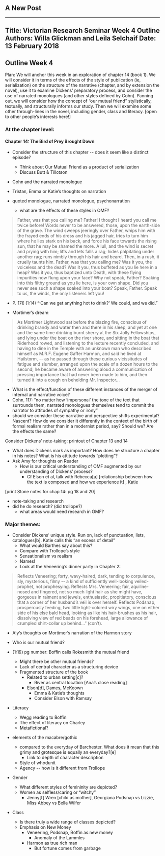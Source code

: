 ## A New Post

---
Title: Victorian Research Seminar Week 4 Outline
Authors: Willa Glickman and Leila Selchaif
Date: 13 February 2018
---


## Outline Week 4


Plan: We will anchor this week in an exploration of chapter 14 (book 1). We will consider it in terms of the effects of the style of publication (ie, serialization) on the structure of the narrative (chapter, and by extension the novel), use it to examine Dickens’ preparatory process, and consider the use of narrated monologues (and other styles defined by Cohn). Panning out, we will consider how the concept of “our mutual friend” stylistically, textually, and structurally informs our study. Then we will examine some other through-lines in the novel, including gender, class and literacy. [open to other people’s interests here!]


### At the chapter level: 


#### Chapter 14: The Bird of Prey Brought Down


* Consider the structure of this chapter -- does it seem like a distinct episode?
   * Think about Our Mutual Friend as a product of serialization
   * Discuss Butt & Tillotson


* Cohn and the narrated monologue
* Tristan, Emma or Katie’s thoughts on narration
*  quoted monologue, narrated monologue, psychonarration
   * what are the effects of these styles in OMF?


> Father, was that you calling me? Father! I thought I heard you call me twice before! Words never to be answered, those, upon the earth-side of the grave. The wind sweeps jeeringly over Father, whips him with the frayed ends of his dress and his jagged hair, tries to turn him where he lies stark on his back, and force his face towards the rising sun, that he may be shamed the more. A lull, and the wind is secret and prying with him; lifts and lets falls a rag; hides palpitating under another rag; runs nimbly through his hair and beard. Then, in a rush, it cruelly taunts him. Father, was that you calling me? Was it you, the voiceless and the dead? Was it you, thus buffeted as you lie here in a heap? Was it you, thus baptized unto Death, with these flying impurities now flung upon your face? Why not speak, Father? Soaking into this filthy ground as you lie here, is your own shape. Did you never see such a shape soaked into your boat? Speak, Father. Speak to us, the winds, the only listeners left you!


* P. 176 (1:14) “‘Can we get anything hot to drink?’ We could, and we did.” 


* Mortimer’s dream: 


> As Mortimer Lightwood sat before the blazing fire, conscious of drinking brandy and water then and there in his sleep, and yet at one and the same time drinking burnt sherry at the Six Jolly Fellowships, and lying under the boat on the river shore, and sitting in the boat that Riderhood rowed, and listening to the lecture recently concluded, and having to dine in the Temple with an unknown man who described himself as M.R.F. Eugene Gaffer Harmon, and said he lived at Hailstorm, -- as he passed through these curious vicissitudes of fatigue and slumber, arranged upon the scale of a dozen hours to the second, he became aware of answering aloud a communication of pressing importance that had never been made to him, and then turned it into a cough on beholding Mr. Inspector…


* What is the effect/function of these different instances of the merger of internal and narrative voice?
* Cohn, 117: “no matter how ‘impersonal’ the tone of the text that surrounds them, 
narrated monologues themselves tend to commit the narrator to attitudes of sympathy or 
irony”
* should we consider these narrative and perspective shifts experimental? Nascent? How do we consider it differently in the context of the birth of formal realism rather than in a modernist period, say? Should we? Are the effects the same? 


Consider Dickens’ note-taking: printout of Chapter 13 and 14


* What does Dickens mark as important? How does he structure a chapter in his notes? What is his attitude towards “plotting”?
* Ask Amy for thoughts on Reader
   * How is our critical understanding of OMF augmented by our understanding of Dickens’ process?
      * Cf Elson et al, talk with Rebecca[a] [relationship between how the text is composed and how we experience it] , Katie


[print Stone notes for chap 14: pg 18 and 20]


* note-taking and research
* did he do research? (did trollope?)
   * what areas would need research in OMF?


### Major themes:


* Consider Dickens’ unique style. Run on, lack of punctuation, lists, catalogues[b]. Katie calls this “an excess of detail”
   * What would Barthes say about this?
   * Compare with Trollope’s style
   * Sensationalism vs realism
   * Names!
   * Look at the Veneering’s dinner party in Chapter 2:
 
> Reflects Veneering; forty, wavy-haired, dark, tending to corpulence, sly, mysterious, filmy -- a kind of sufficiently well-looking veiled-prophet, not prophesying. Reflects Mrs. Veneering; fair, aquiline-nosed and fingered, not so much light hair as she might have, gorgeous in raiment and jewels, enthusiastic, propitiatory, conscious that a corner of her husband’s veil is over herself. Reflects Podsnap; prosperously feeding, two little light-colored wiry wings, one on either side of his else bald head, looking as like his hair-brushes as his hair, dissolving view of red beads on his forehead, large allowance of crumpled shirt-collar up behind…” (con’t). 


* Aly’s thoughts on Mortimer’s narration of the Harmon story 


* Who is our mutual friend?
* (1:19) pg number: Boffin calls Rokesmith the mutual friend
   * Might there be other mutual friends?
   * Lack of central character as a structuring device
   * Fragmented structure of the book
      * Related to urban setting[c]?
         * River as central location [Ana’s close reading]
      * Elson[d], Dames, McKeown
         * Emma & Katie’s thoughts
         * Consider Elson with Ramsay 


* Literacy
   * Wegg reading to Boffin
   * The effect of literacy on Charley
   * Metafictional?


* elements of the macabre/gothic
   * compared to the everyday of Barchester. What does it mean that this grimy and grotesque is equally an everyday?[e]
      * Link to depth of character description
   * Style of whodunit
   * Agency -- how is it different from Trollope


* Gender
   * What different styles of femininity are depicted?
   * Women as selfless/caring or “witchy”
      * Jenny[f] Wren [child as mother], Georgiana Podsnap vs Lizzie, Miss Abbey vs Bella Wilfer


* Class
   * Is there truly a wide range of classes depicted?
   * Emphasis on New Money
      * Veneering, Podsnap, Boffin as new money
         * Anomaly of the Lammles
      * Harmon as true rich man
         * But fortune comes from garbage
